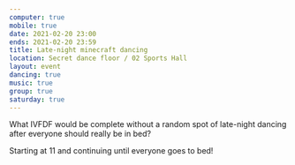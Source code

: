 ```yaml
---
computer: true
mobile: true
date: 2021-02-20 23:00
ends: 2021-02-20 23:59
title: Late-night minecraft dancing
location: Secret dance floor / 02 Sports Hall
layout: event
dancing: true
music: true
group: true
saturday: true
---
```

What IVFDF would be complete without a random spot of late-night dancing after everyone should really be in bed?

Starting at 11 and continuing until everyone goes to bed!
